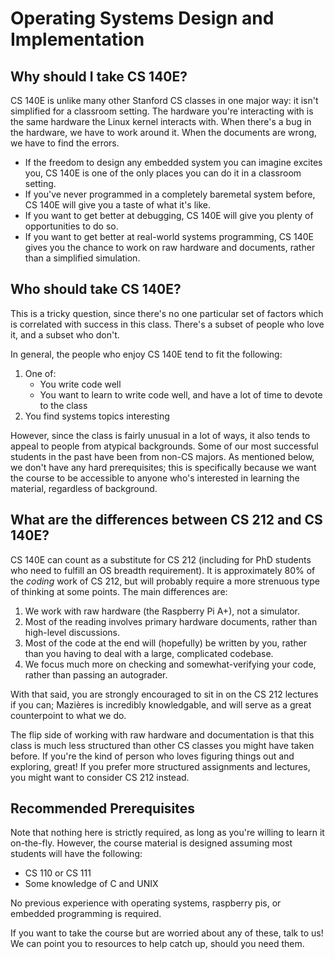 # Operating Systems Design and Implementation

## Why should I take CS 140E?

CS 140E is unlike many other Stanford CS classes in one major way: it isn't
simplified for a classroom setting. The hardware you're interacting with is the
same hardware the Linux kernel interacts with. When there's a bug in the
hardware, we have to work around it. When the documents are wrong, we have to
find the errors.

- If the freedom to design any embedded system you can imagine excites you, CS
  140E is one of the only places you can do it in a classroom setting.
- If you've never programmed in a completely baremetal system before, CS 140E
  will give you a taste of what it's like.
- If you want to get better at debugging, CS 140E will give you plenty of
  opportunities to do so.
- If you want to get better at real-world systems programming, CS 140E gives
  you the chance to work on raw hardware and documents, rather than
  a simplified simulation.

## Who should take CS 140E?

This is a tricky question, since there's no one particular set of factors which
is correlated with success in this class. There's a subset of people who love
it, and a subset who don't.

In general, the people who enjoy CS 140E tend to fit the following:

1.  One of:
    - You write code well
    - You want to learn to write code well, and have a lot of time to devote to
      the class
2.  You find systems topics interesting

However, since the class is fairly unusual in a lot of ways, it also tends to
appeal to people from atypical backgrounds. Some of our most successful
students in the past have been from non-CS majors. As mentioned below, we don't
have any hard prerequisites; this is specifically because we want the course to
be accessible to anyone who's interested in learning the material, regardless
of background.

## What are the differences between CS 212 and CS 140E?

CS 140E can count as a substitute for CS 212 (including for PhD students who
need to fulfill an OS breadth requirement). It is approximately 80% of the
_coding_ work of CS 212, but will probably require a more strenuous type of
thinking at some points. The main differences are:

1.  We work with raw hardware (the Raspberry Pi A+), not a simulator.
2.  Most of the reading involves primary hardware documents, rather than
    high-level discussions.
3.  Most of the code at the end will (hopefully) be written by you, rather than
    you having to deal with a large, complicated codebase.
4.  We focus much more on checking and somewhat-verifying your code,
    rather than passing an autograder.

With that said, you are strongly encouraged to sit in on the CS 212 lectures if
you can; Mazières is incredibly knowledgable, and will serve as a great
counterpoint to what we do.

The flip side of working with raw hardware and documentation is that this class
is much less structured than other CS classes you might have taken before. If
you're the kind of person who loves figuring things out and exploring, great!
If you prefer more structured assignments and lectures, you might want to
consider CS 212 instead.

## Recommended Prerequisites

Note that nothing here is strictly required, as long as you're willing to learn
it on-the-fly. However, the course material is designed assuming most students
will have the following:

- CS 110 or CS 111
- Some knowledge of C and UNIX

No previous experience with operating systems, raspberry pis, or embedded
programming is required.

If you want to take the course but are worried about any of these, talk to us!
We can point you to resources to help catch up, should you need them.
